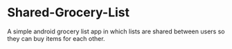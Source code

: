 # Shared-Grocery-List
A simple android grocery list app in which lists are shared between users so they can buy items for each other.
